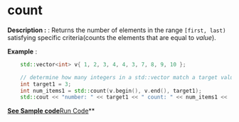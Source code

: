 # count

**Description :** : Returns the number of elements in the range `[first, last)` satisfying specific criteria(counts the elements that are equal to *value*).

**Example** :
```cpp
    std::vector<int> v{ 1, 2, 3, 4, 4, 3, 7, 8, 9, 10 };

    // determine how many integers in a std::vector match a target value.
    int target1 = 3;
    int num_items1 = std::count(v.begin(), v.end(), target1);
    std::cout << "number: " << target1 << " count: " << num_items1 << '\n';
```
**[See Sample code](../snippets/algorithm/count.cpp)**[Run Code](https://rextester.com/PSP35316)**
